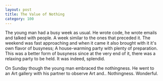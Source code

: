 ```yaml
---
layout: post
title: The Value of Nothing
category: 100
---
```

The young man had a busy week as usual. He wrote code, he wrote emails and talked with people. A week similar to the ones that preceded it. The weekend was fast approaching and when it came it also brought with it it's own flavor of busyness; A house-warming party with plenty of preparation. This was a better form of busyness since at the very end of it, there was a relaxing party to be held. It was indeed, splendid.

On Sunday though the young man embraced the nothingness. He went to an Art gallery with his partner to observe Art and.. Nothingness. Wonderful.
